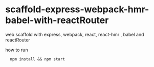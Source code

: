 # scaffold-express-webpack-hmr-babel-with-reactRouter
web scaffold with express, webpack, react, react-hmr , babel and reactRouter

how to run  
```
  npm install && npm start
```
